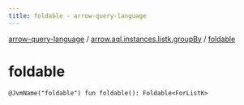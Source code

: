 ```yaml
---
title: foldable - arrow-query-language
---
```


[arrow-query-language](../index.html) / [arrow.aql.instances.listk.groupBy](index.html) / [foldable](./foldable.html)

# foldable

`@JvmName("foldable") fun foldable(): Foldable<ForListK>`